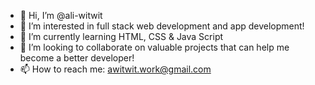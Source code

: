 - 👋 Hi, I’m @ali-witwit
- 👀 I’m interested in full stack web development and app development!
- 🌱 I’m currently learning HTML, CSS & Java Script
- 💞️ I’m looking to collaborate on valuable projects that can help me become a better developer!
- 📫 How to reach me: awitwit.work@gmail.com


<!---
ali-witwit/ali-witwit is a ✨ special ✨ repository because its `README.md` (this file) appears on your GitHub profile.
You can click the Preview link to take a look at your changes.
--->
